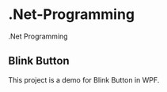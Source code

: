 # .Net-Programming
.Net Programming

## Blink Button
This project is a demo for Blink Button in WPF.
